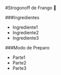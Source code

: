 #Strogonoff de Frango :chicken:

###Ingredientes

 - Ingrediente1
 - Ingrediente2
 - Ingrediente3

###Modo de Preparo

 - Parte1 
 - Parte2
 - Parte3 